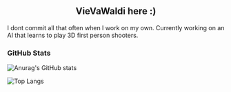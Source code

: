 <h2 align="center">
  VieVaWaldi here :)
</h2>

I dont commit all that often when I work on my own. Currently working on an AI that learns to play 3D first person shooters.

<!--
**VieVaWaldi/VieVaWaldi** is a ✨ _special_ ✨ repository because its `README.md` (this file) appears on your GitHub profile.

Here are some ideas to get you started:

- 🔭 I’m currently working on ...
- 🌱 I’m currently learning ...
- 👯 I’m looking to collaborate on ...
- 🤔 I’m looking for help with ...
- 💬 Ask me about ...
- 📫 How to reach me: ...
- 😄 Pronouns: ...
- ⚡ Fun fact: ...
-->

### GitHub Stats

![Anurag's GitHub stats](https://github-readme-stats.vercel.app/api?username=VieVaWaldi&theme=highcontrast&show_icons=true)

![Top Langs](https://github-readme-stats.vercel.app/api/top-langs/?username=VieVaWaldi&hide_progress=true&theme=highcontrast)
